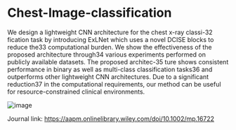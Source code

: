 # Chest-Image-classification

We design a lightweight CNN architecture for the chest x-ray classi-32
fication task by introducing ExLNet which uses a novel DCISE blocks to reduce the33
computational burden. We show the effectiveness of the proposed architecture through34
various experiments performed on publicly available datasets. The proposed architec-35
ture shows consistent performance in binary as well as multi-class classification tasks36
and outperforms other lightweight CNN architectures. Due to a significant reduction37
in the computational requirements, our method can be useful for resource-constrained clinical environments.

![image](https://github.com/gautamHCSCV/Chest-Image-classification/assets/65457437/7313db8a-661f-46a8-854d-13045a5de7f1)


Journal link: https://aapm.onlinelibrary.wiley.com/doi/10.1002/mp.16722

